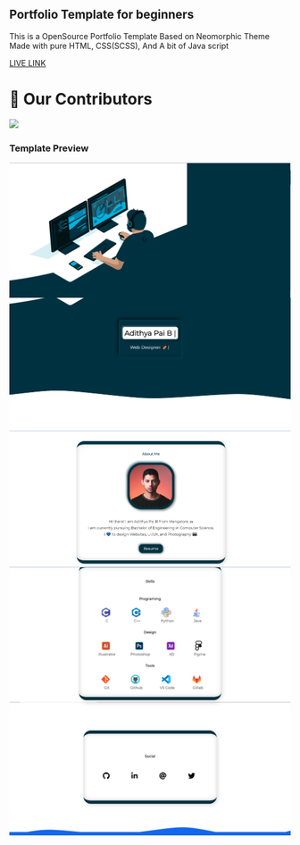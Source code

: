 ## Portfolio Template for beginners 
This is a OpenSource Portfolio Template Based on Neomorphic Theme Made with pure HTML, CSS(SCSS), And A bit of Java script

[LIVE LINK](https://adithyapaib.github.io/portfolio-template/)

# :handshake: Our Contributors 
<a href="https://github.com/adithyapaib/portfolio-template/graphs/contributors">
  <img src="https://contrib.rocks/image?repo=adithyapaib/portfolio-template" />
</a>

### Template Preview
<img src="asset/img/preview.PNG"
     alt="Markdown Monster icon"
     style="float: left; margin-right: 10px;" />
<img src="asset/img/preview-2.PNG"
     alt="Markdown Monster icon"
     style="float: left; margin-right: 10px;" />
<img src="asset/img/preview-3.PNG"
     alt="Markdown Monster icon"
     style="float: left; margin-right: 10px;" />
<img src="asset/img/preview-4.PNG"
     alt="Markdown Monster icon"
     style="float: left; margin-right: 10px;" />
<img src="asset/img/preview-5.PNG"
     alt="Markdown Monster icon"
     style="float: left; margin-right: 10px;" />
     
     
